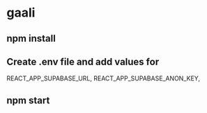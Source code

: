 # gaali

## npm install

## Create .env file and add values for

REACT_APP_SUPABASE_URL,
REACT_APP_SUPABASE_ANON_KEY,

## npm start
